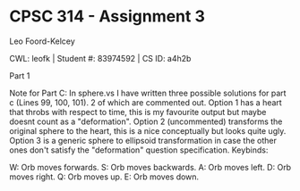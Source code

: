 # CPSC 314 - Assignment 3

Leo Foord-Kelcey

CWL: leofk | Student #: 83974592 | CS ID: a4h2b

Part 1

Note for Part C: In sphere.vs I have written three possible solutions for part c (Lines 99, 100, 101). 2 of which are commented out. Option 1 has a heart that throbs with respect to time, this is my favourite output but maybe doesnt count as a "deformation". Option 2 (uncommented) transforms the original sphere to the heart, this is a nice conceptually but looks quite ugly. Option 3 is a generic sphere to ellipsoid transformation in case the other ones don't satisfy the "deformation" question specification.
Keybinds:

W: Orb moves forwards.
S: Orb moves backwards.
A: Orb moves left.
D: Orb moves right.
Q: Orb moves up.
E: Orb moves down.
